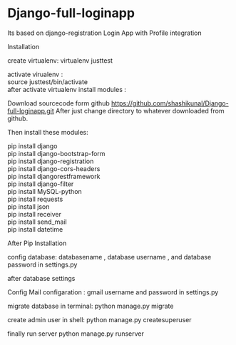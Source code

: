 # Django-full-loginapp
Its based on  django-registration Login App with Profile integration 


Installation

create virtualenv: 
virtualenv justtest

activate virualenv :<br>
source justtest/bin/activate<br>
after activate virtualenv install modules :

Download sourcecode form github https://github.com/shashikunal/Django-full-loginapp.git
After just change directory to whatever downloaded from github.

Then install these modules:

pip install django<br>
pip install django-bootstrap-form<br>
pip install django-registration<br>
pip install django-cors-headers<br>
pip install djangorestframework<br>
pip install django-filter<br>
pip install MySQL-python<br>
pip install requests<br>
pip install json<br>
pip install receiver<br>
pip install send_mail<br>
pip install datetime<br>

After Pip Installation 

config database:
databasename , database username , and database password in settings.py
 
after database settings 

Config Mail configaration : 
gmail username and password in settings.py

migrate database in terminal:
python manage.py migrate

create admin user in shell:
python manage.py createsuperuser

finally run server
python manage.py runserver



